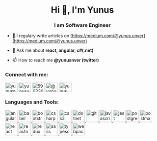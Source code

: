 <h1 align="center">Hi 👋, I'm Yunus</h1>
<h3 align="center">I am Software Engineer</h3>



- 📝 I regulary write articles on [https://medium.com/@yunus.unver](https://medium.com/@yunus.unver)

- 💬 Ask me about **react, angular, c#(.net)**

- 📫 How to reach me **@yunusnver (twitter)**


<h3 align="left">Connect with me:</h3>
<p align="left">
<a href="https://twitter.com/yunusnver" target="blank"><img align="center" src="https://cdn.jsdelivr.net/npm/simple-icons@3.0.1/icons/twitter.svg" alt="yunusnver" height="30" width="40" /></a>
<a href="https://linkedin.com/in/yunusunver" target="blank"><img align="center" src="https://cdn.jsdelivr.net/npm/simple-icons@3.0.1/icons/linkedin.svg" alt="yunusunver" height="30" width="40" /></a>
<a href="https://stackoverflow.com/users/5902309" target="blank"><img align="center" src="https://cdn.jsdelivr.net/npm/simple-icons@3.0.1/icons/stackoverflow.svg" alt="5902309" height="30" width="40" /></a>
<a href="https://medium.com/@yunus.unver" target="blank"><img align="center" src="https://cdn.jsdelivr.net/npm/simple-icons@3.0.1/icons/medium.svg" alt="@yunus.unver" height="30" width="40" /></a>
<a href="https://www.hackerrank.com/yunus_unver1995" target="blank"><img align="center" src="https://cdn.jsdelivr.net/npm/simple-icons@3.0.1/icons/hackerrank.svg" alt="yunus_unver1995" height="30" width="40" /></a>
</p>

<h3 align="left">Languages and Tools:</h3>
<p align="left"> <a href="https://angular.io" target="_blank"> <img src="https://devicons.github.io/devicon/devicon.git/icons/angularjs/angularjs-original.svg" alt="angularjs" width="40" height="40"/> </a> <a href="https://babeljs.io/" target="_blank"> <img src="https://www.vectorlogo.zone/logos/babeljs/babeljs-icon.svg" alt="babel" width="40" height="40"/> </a> <a href="https://getbootstrap.com" target="_blank"> <img src="https://devicons.github.io/devicon/devicon.git/icons/bootstrap/bootstrap-plain.svg" alt="bootstrap" width="40" height="40"/> </a> <a href="https://www.w3schools.com/cs/" target="_blank"> <img src="https://devicons.github.io/devicon/devicon.git/icons/csharp/csharp-original.svg" alt="csharp" width="40" height="40"/> </a> <a href="https://www.w3schools.com/css/" target="_blank"> <img src="https://devicons.github.io/devicon/devicon.git/icons/css3/css3-original-wordmark.svg" alt="css3" width="40" height="40"/> </a> <a href="https://dotnet.microsoft.com/" target="_blank"> <img src="https://devicons.github.io/devicon/devicon.git/icons/dot-net/dot-net-original-wordmark.svg" alt="dotnet" width="40" height="40"/> </a> <a href="https://git-scm.com/" target="_blank"> <img src="https://www.vectorlogo.zone/logos/git-scm/git-scm-icon.svg" alt="git" width="40" height="40"/> </a> <a href="https://developer.mozilla.org/en-US/docs/Web/JavaScript" target="_blank"> <img src="https://devicons.github.io/devicon/devicon.git/icons/javascript/javascript-original.svg" alt="javascript" width="40" height="40"/> </a> <a href="https://jestjs.io" target="_blank"> <img src="https://www.vectorlogo.zone/logos/jestjsio/jestjsio-icon.svg" alt="jest" width="40" height="40"/> </a> <a href="https://www.postgresql.org" target="_blank"> <img src="https://devicons.github.io/devicon/devicon.git/icons/postgresql/postgresql-original-wordmark.svg" alt="postgresql" width="40" height="40"/> </a> <a href="https://postman.com" target="_blank"> <img src="https://www.vectorlogo.zone/logos/getpostman/getpostman-icon.svg" alt="postman" width="40" height="40"/> </a> <a href="https://reactjs.org/" target="_blank"> <img src="https://devicons.github.io/devicon/devicon.git/icons/react/react-original-wordmark.svg" alt="react" width="40" height="40"/> </a> <a href="https://reactnative.dev/" target="_blank"> <img src="https://reactnative.dev/img/header_logo.svg" alt="reactnative" width="40" height="40"/> </a> <a href="https://redux.js.org" target="_blank"> <img src="https://devicons.github.io/devicon/devicon.git/icons/redux/redux-original.svg" alt="redux" width="40" height="40"/> </a> <a href="https://sass-lang.com" target="_blank"> <img src="https://devicons.github.io/devicon/devicon.git/icons/sass/sass-original.svg" alt="sass" width="40" height="40"/> </a> <a href="https://www.typescriptlang.org/" target="_blank"> <img src="https://devicons.github.io/devicon/devicon.git/icons/typescript/typescript-original.svg" alt="typescript" width="40" height="40"/> </a> <a href="https://webpack.js.org" target="_blank"> <img src="https://devicons.github.io/devicon/devicon.git/icons/webpack/webpack-original.svg" alt="webpack" width="40" height="40"/> </a> </p>

